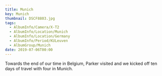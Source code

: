 ```yaml
---
title: Munich
key: Munich
thumbnail: DSCF8803.jpg
tags:
  - AlbumInfo/Camera/X-T2
  - AlbumInfo/Location/Munich
  - AlbumInfo/Location/Germany
  - AlbumInfo/Period/KULeuven
  - AlbumGroup/Munich
date: 2019-07-06T00:00
---
```

Towards the end of our time in Belgium, Parker visited and we kicked off ten days of travel with four in Munich.
